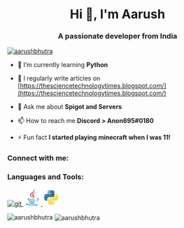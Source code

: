 <h1 align="center">Hi 👋, I'm Aarush</h1>
<h3 align="center">A passionate developer from India</h3>

<p align="left"> <a href="https://github.com/ryo-ma/github-profile-trophy"><img src="https://github-profile-trophy.vercel.app/?username=aarushbhutra" alt="aarushbhutra" /></a> </p>

- 🌱 I’m currently learning **Python**

- 📝 I regularly write articles on [https://thesciencetechnologytimes.blogspot.com/](https://thesciencetechnologytimes.blogspot.com/)

- 💬 Ask me about **Spigot and Servers**

- 📫 How to reach me **Discord > Anon695#0180**

- ⚡ Fun fact **I started playing minecraft when I was 11!**

<h3 align="left">Connect with me:</h3>
<p align="left">
</p>

<h3 align="left">Languages and Tools:</h3>
<p align="left"> <a href="https://git-scm.com/" target="_blank" rel="noreferrer"> <img src="https://www.vectorlogo.zone/logos/git-scm/git-scm-icon.svg" alt="git" width="40" height="40"/> </a> <a href="https://www.java.com" target="_blank" rel="noreferrer"> <img src="https://raw.githubusercontent.com/devicons/devicon/master/icons/java/java-original.svg" alt="java" width="40" height="40"/> </a> <a href="https://www.python.org" target="_blank" rel="noreferrer"> <img src="https://raw.githubusercontent.com/devicons/devicon/master/icons/python/python-original.svg" alt="python" width="40" height="40"/> </a> </p>

<p><img align="left" src="https://github-readme-stats.vercel.app/api/top-langs?username=aarushbhutra&&hide=javascript,css&show_icons=true&theme=tokyonight&locale=en&layout=compact" alt="aarushbhutra" /></p>

<p>&nbsp;<img align="center" src="https://github-readme-stats.vercel.app/api?username=aarushbhutra&show_icons=true&theme=tokyonight&locale=en" alt="aarushbhutra" /></p>
